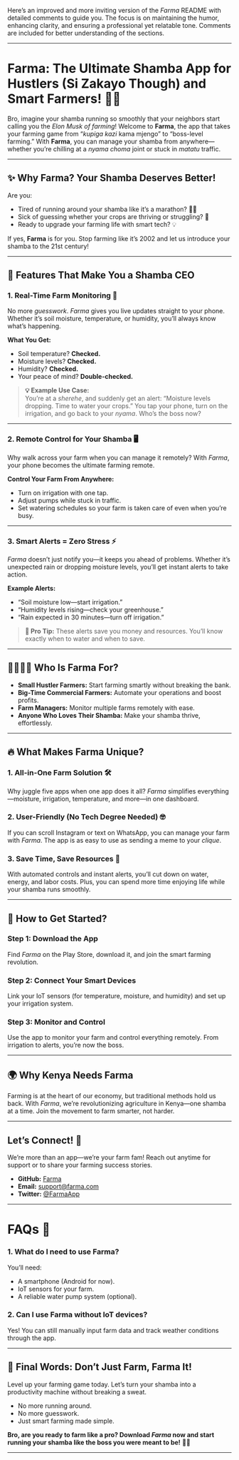 Here’s an improved and more inviting version of the *Farma* README with detailed comments to guide you. The focus is on maintaining the humor, enhancing clarity, and ensuring a professional yet relatable tone. Comments are included for better understanding of the sections.

---

# **Farma: The Ultimate Shamba App for Hustlers (Si Zakayo Though) and Smart Farmers!** 🚜🌱

Bro, imagine your shamba running so smoothly that your neighbors start calling you the *Elon Musk of farming*! Welcome to **Farma**, the app that takes your farming game from “*kupiga kazi* kama mjengo” to “boss-level farming.” With **Farma**, you can manage your shamba from anywhere—whether you’re chilling at a *nyama choma* joint or stuck in *matatu* traffic.  

---

## **✨ Why Farma? Your Shamba Deserves Better!**  

Are you:  
- Tired of running around your shamba like it’s a marathon? 🏃‍♂️  
- Sick of guessing whether your crops are thriving or struggling? 🤔  
- Ready to upgrade your farming life with smart tech? 💡  

If yes, **Farma** is for you. Stop farming like it’s 2002 and let us introduce your shamba to the 21st century!  

---

## **🌟 Features That Make You a Shamba CEO**  

### **1. Real-Time Farm Monitoring** 📱  
No more *guesswork*. *Farma* gives you live updates straight to your phone. Whether it’s soil moisture, temperature, or humidity, you’ll always know what’s happening.  

**What You Get:**  
- Soil temperature? **Checked.**  
- Moisture levels? **Checked.**  
- Humidity? **Checked.**  
- Your peace of mind? **Double-checked.**  

> **💡 Example Use Case:**  
> You’re at a *sherehe*, and suddenly get an alert: “Moisture levels dropping. Time to water your crops.” You tap your phone, turn on the irrigation, and go back to your *nyama*. Who’s the boss now?

---

### **2. Remote Control for Your Shamba** 🖥️  
Why walk across your farm when you can manage it remotely? With *Farma*, your phone becomes the ultimate farming remote.  

**Control Your Farm From Anywhere:**  
- Turn on irrigation with one tap.  
- Adjust pumps while stuck in traffic.  
- Set watering schedules so your farm is taken care of even when you’re busy.  

---

### **3. Smart Alerts = Zero Stress** ⚡  
*Farma* doesn’t just notify you—it keeps you ahead of problems. Whether it’s unexpected rain or dropping moisture levels, you’ll get instant alerts to take action.  

**Example Alerts:**  
- “Soil moisture low—start irrigation.”  
- “Humidity levels rising—check your greenhouse.”  
- “Rain expected in 30 minutes—turn off irrigation.”  

> **💬 Pro Tip:** These alerts save you money and resources. You’ll know exactly when to water and when to save.  

---

## **👩‍🌾👨‍🌾 Who Is Farma For?**  

- **Small Hustler Farmers:** Start farming smartly without breaking the bank.  
- **Big-Time Commercial Farmers:** Automate your operations and boost profits.  
- **Farm Managers:** Monitor multiple farms remotely with ease.  
- **Anyone Who Loves Their Shamba:** Make your shamba thrive, effortlessly.  

---

## **🔥 What Makes Farma Unique?**  

### **1. All-in-One Farm Solution** 🛠️  
Why juggle five apps when one app does it all? *Farma* simplifies everything—moisture, irrigation, temperature, and more—in one dashboard.  

### **2. User-Friendly (No Tech Degree Needed)** 🤓  
If you can scroll Instagram or text on WhatsApp, you can manage your farm with *Farma*. The app is as easy to use as sending a meme to your *clique*.  

### **3. Save Time, Save Resources** 💸  
With automated controls and instant alerts, you’ll cut down on water, energy, and labor costs. Plus, you can spend more time enjoying life while your shamba runs smoothly.  

---

## **🚀 How to Get Started?**  

### **Step 1: Download the App**  
Find *Farma* on the Play Store, download it, and join the smart farming revolution.  

### **Step 2: Connect Your Smart Devices**  
Link your IoT sensors (for temperature, moisture, and humidity) and set up your irrigation system.  

### **Step 3: Monitor and Control**  
Use the app to monitor your farm and control everything remotely. From irrigation to alerts, you’re now the boss.  

---

## **🌍 Why Kenya Needs Farma**  

Farming is at the heart of our economy, but traditional methods hold us back. With *Farma*, we’re revolutionizing agriculture in Kenya—one shamba at a time. Join the movement to farm smarter, not harder.  

---

## **Let’s Connect!** 💬  
We’re more than an app—we’re your farm fam! Reach out anytime for support or to share your farming success stories.  

- **GitHub:** [Farma](https://github.com/innov-max/Farma)  
- **Email:** support@farma.com  
- **Twitter:** [@FarmaApp](https://twitter.com/FarmaApp)  

---

# **FAQs** 🤔  

### **1. What do I need to use Farma?**  
You’ll need:  
- A smartphone (Android for now).  
- IoT sensors for your farm.  
- A reliable water pump system (optional).  

### **2. Can I use Farma without IoT devices?**  
Yes! You can still manually input farm data and track weather conditions through the app.  

---

## **👏 Final Words: Don’t Just Farm, Farma It!**  

Level up your farming game today. Let’s turn your shamba into a productivity machine without breaking a sweat.  

- No more running around.  
- No more guesswork.  
- Just smart farming made simple.  

**Bro, are you ready to farm like a pro? Download *Farma* now and start running your shamba like the boss you were meant to be!** 🚜🌱  

---


